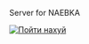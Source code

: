 Server for NAEBKA

[![Пойти нахуй](https://www.svgrepo.com/show/1320/rocket.svg)](https://web-telegram-poll-00297869zegzjahjvbw.netlify.app)
